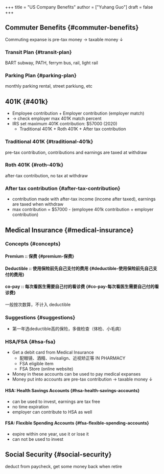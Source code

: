 +++
title = "US Company Benefits"
author = ["Yuhang Guo"]
draft = false
+++

## Commuter Benefits {#commuter-benefits}

Commuting expanse is pre-tax money -> taxable money ↓


### Transit Plan {#transit-plan}

BART subway, PATH, ferrym bus, rail, light rail


### Parking Plan {#parking-plan}

monthly parking rental, street parkiung, etc


## 401K {#401k}

-   Employee contribution + Employer contribution (employer match)
-   -> check employer max 401K match percent
-   IRS set maximum 401K contribution: $57000 (2020)
    -   Traditional 401K + Roth 401K + After tax contribution


### Traditional 401K {#traditional-401k}

pre-tax contribution, contributions and earnings are taxed at withdraw


### Roth 401K {#roth-401k}

after-tax contribution, no tax at withdraw


### After tax contribution {#after-tax-contribution}

-   contribution made with after-tax income (income after taxed), earnings are taxed when withdraw
-   max contribution = $57000 - (employee 401k contribution + employer contribution)


## Medical Insurance {#medical-insurance}


### Concepts {#concepts}


#### Premium :: 保费 {#premium-保费}


#### Deductible :: 使用保险前先自己支付的费用 {#deductible-使用保险前先自己支付的费用}


#### co-pay :: 每次看医生需要自己付的看诊费 {#co-pay-每次看医生需要自己付的看诊费}

一般按次数算，不计入 deductible


### Suggestions {#suggestions}

-   第一年选deductible高的保险，多做检查（体检、小毛病）


### HSA/FSA {#hsa-fsa}

-   Get a debit card from Medical Insurance
    -   配眼镜、酒精、invisalign、近视矫正等 IN PHARMACY
    -   FSA eligible item
    -   FSA Store (online website)
-   Money in these accounts can be used to pay medical expanses
-   Money put into accounts are pre-tax contribution -> taxable money ↓


#### HSA: Health Savings Accounts {#hsa-health-savings-accounts}

-   can be used to invest, earnings are tax free
-   no time expiration
-   employer can contribute to HSA as well


#### FSA: Flexible Spending Accounts {#fsa-flexible-spending-accounts}

-   expire within one year, use it or lose it
-   can not be used to invest


## Social Security {#social-security}

deduct from paycheck, get some money back when retire
